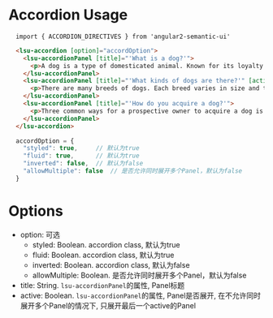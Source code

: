 # Accordion Usage

```typesctript
  import { ACCORDION_DIRECTIVES } from 'angular2-semantic-ui'
```
```html
  <lsu-accordion [option]="accordOption">
    <lsu-accordionPanel [title]="'What is a dog?'">
      <p>A dog is a type of domesticated animal. Known for its loyalty and faithfulness, it can be found as a welcome guest in many households across the world.</p>
    </lsu-accordionPanel>
    <lsu-accordionPanel [title]="'What kinds of dogs are there?'" [active]="'true'">
      <p>There are many breeds of dogs. Each breed varies in size and temperament. Owners often select a breed of dog that they find to be compatible with their own lifestyle and desires from a companion.</p>
    </lsu-accordionPanel>
    <lsu-accordionPanel [title]="'How do you acquire a dog?'">
      <p>Three common ways for a prospective owner to acquire a dog is from pet shops, private owners, or shelters.</p>
    </lsu-accordionPanel>
  </lsu-accordion>
```
```typescript
  accordOption = {
    "styled": true,     // 默认为true
    "fluid": true,      // 默认为true
    "inverted": false,  // 默认为false
    "allowMultiple": false  // 是否允许同时展开多个Panel，默认为false
  }
```

# Options
- option: 可选
  - styled: Boolean. accordion class, 默认为true
  - fluid: Boolean. accordion class, 默认为true
  - inverted: Boolean. accordion class, 默认为false
  - allowMultiple: Boolean. 是否允许同时展开多个Panel，默认为false
- title: String. `lsu-accordionPanel`的属性, Panel标题
- active: Boolean. `lsu-accordionPanel`的属性, Panel是否展开, 在不允许同时展开多个Panel的情况下, 只展开最后一个active的Panel